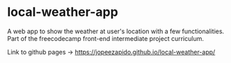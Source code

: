 # local-weather-app
A web app to show the weather at user's location with a few functionalities. Part of the freecodecamp front-end intermediate project curriculum.

Link to github pages -> https://jopeezapido.github.io/local-weather-app/
